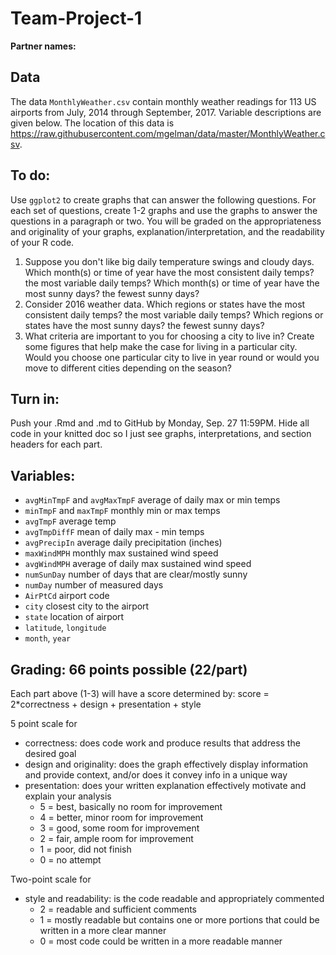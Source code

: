 # Team-Project-1

**Partner names:**

## Data
The data `MonthlyWeather.csv` contain monthly weather readings for 113 US airports from July, 2014 through September, 2017. Variable descriptions are given below. The location of this data is https://raw.githubusercontent.com/mgelman/data/master/MonthlyWeather.csv. 

## To do:
Use `ggplot2` to create graphs that can answer the following questions. For each set of questions, create 1-2 graphs and use the graphs to answer the questions in a paragraph or two. You will be graded on the appropriateness and originality of your graphs, explanation/interpretation, and the readability of your R code.

1. Suppose you don't like big daily temperature swings and cloudy days. Which month(s) or time of year have the most consistent daily temps? the most variable daily temps? Which month(s) or time of year have the most sunny days? the fewest sunny days?
2. Consider 2016 weather data. Which regions or states  have the most consistent daily temps? the most variable daily temps? Which regions or states have the most sunny days? the fewest sunny days?
3. What criteria are important to you for choosing a city to live in? Create some figures that help make the case for living in a particular city. Would you choose one particular city to live in year round or would you move to different cities depending on the season?

## Turn in:
Push your .Rmd and .md to GitHub by Monday, Sep. 27 11:59PM. Hide all code in your knitted doc so I just see graphs, interpretations, and section headers for each part. 

## Variables:

- `avgMinTmpF` and `avgMaxTmpF` average of daily max or min temps
- `minTmpF` and `maxTmpF` monthly min or max temps 
- `avgTmpF` average temp 
- `avgTmpDiffF` mean of daily max - min temps
- `avgPrecipIn` average daily precipitation (inches)
- `maxWindMPH` monthly max sustained wind speed
- `avgWindMPH` average of daily max sustained wind speed
- `numSunDay` number of days that are clear/mostly sunny
- `numDay` number of measured days 
- `AirPtCd` airport code
- `city` closest city to the airport
- `state` location of airport
- `latitude`, `longitude`
- `month`, `year`

## Grading: 66 points possible (22/part)

Each part above (1-3) will have a score determined by:
score = 2*correctness + design + presentation + style

5 point scale for 

- correctness: does code work and produce results that address the desired goal
- design and originality: does the graph effectively display information and provide context, and/or does it convey info in a unique way
- presentation: does your written explanation effectively motivate and explain your analysis  
  - 5 = best, basically no room for improvement
  - 4 = better, minor room for improvement
  - 3 = good, some room for improvement
  - 2 = fair, ample room for improvement
  - 1 = poor, did not finish
  - 0 = no attempt

Two-point scale for

- style and readability: is the code readable and appropriately commented
  - 2 = readable and sufficient comments
  - 1 = mostly readable but contains one or more portions that could be written in a more clear manner
  - 0 = most code could be written in a more readable manner 

